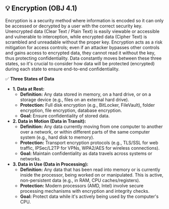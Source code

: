 ## 💡 Encryption (OBJ 4.1)

Encryption is a security method where information is encoded so it can only be accessed or decrypted by a user with the correct security key. Unencrypted data (Clear Text / Plain Text) is easily viewable or accessible and vulnerable to interception, while encrypted data (Cipher Text) is scrambled and unreadable without the proper key. Encryption acts as a risk mitigation for access controls; even if an attacker bypasses other controls and gains access to encrypted data, they cannot read it without the key, thus protecting confidentiality. Data constantly moves between these three states, so it's crucial to consider how data will be protected (encrypted) during each state to ensure end-to-end confidentiality.

✅ **Three States of Data**
- **1. Data at Rest:**
  - **Definition:** Any data stored in memory, on a hard drive, or on a storage device (e.g., files on an external hard drive).
  - **Protection:** Full disk encryption (e.g., BitLocker, FileVault), folder encryption, file encryption, database encryption.
  - **Goal:** Ensure confidentiality of stored data.
- **2. Data in Motion (Data in Transit):**
  - **Definition:** Any data currently moving from one computer to another over a network, or within different parts of the same computer system (e.g., hard disk to memory).
  - **Protection:** Transport encryption protocols (e.g., TLS/SSL for web traffic, IPSec/L2TP for VPNs, WPA2/AES for wireless connections).
  - **Goal:** Maintain confidentiality as data travels across systems or networks.
- **3. Data in Use (Data in Processing):**
  - **Definition:** Any data that has been read into memory or is currently inside the processor, being worked on or manipulated. This is active, non-persistent data (e.g., in RAM, CPU caches/registers).
  - **Protection:** Modern processors (AMD, Intel) involve secure processing mechanisms with encryption and integrity checks.
  - **Goal:** Protect data while it's actively being used by the computer's CPU.